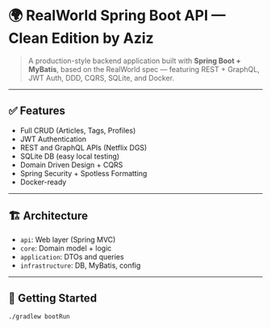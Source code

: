 # 🌍 RealWorld Spring Boot API — Clean Edition by Aziz

> A production-style backend application built with **Spring Boot + MyBatis**, based on the RealWorld spec — featuring REST + GraphQL, JWT Auth, DDD, CQRS, SQLite, and Docker.

---

## ✅ Features
- Full CRUD (Articles, Tags, Profiles)
- JWT Authentication
- REST and GraphQL APIs (Netflix DGS)
- SQLite DB (easy local testing)
- Domain Driven Design + CQRS
- Spring Security + Spotless Formatting
- Docker-ready

---

## 🏗️ Architecture
- `api`: Web layer (Spring MVC)
- `core`: Domain model + logic
- `application`: DTOs and queries
- `infrastructure`: DB, MyBatis, config

---

## 🚀 Getting Started

```bash
./gradlew bootRun
